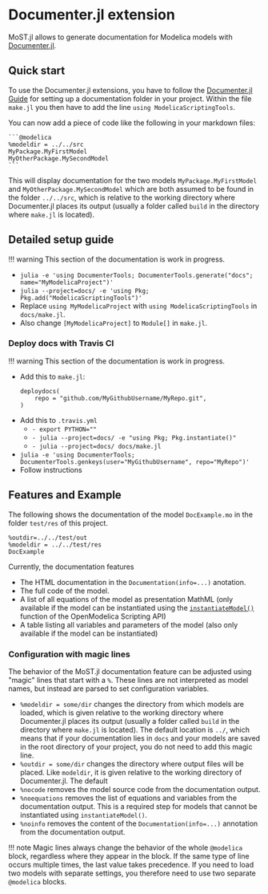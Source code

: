 # Documenter.jl extension

MoST.jl allows to generate documentation for Modelica models with [Documenter.jl](https://github.com/JuliaDocs/Documenter.jl).

## Quick start

To use the Documenter.jl extensions, you have to follow the [Documenter.jl Guide](https://juliadocs.github.io/Documenter.jl/stable/man/guide/) for setting up a documentation folder in your project.
Within the file `make.jl` you then have to add the line `using ModelicaScriptingTools`.

You can now add a piece of code like the following in your markdown files:

````
```@modelica
%modeldir = ../../src
MyPackage.MyFirstModel
MyOtherPackage.MySecondModel
```
````

This will display documentation for the two models `MyPackage.MyFirstModel` and `MyOtherPackage.MySecondModel` which are both assumed to be found in the folder `../../src`, which is relative to the working directory where Documenter.jl places its output (usually a folder called `build` in the directory where `make.jl` is located).

## Detailed setup guide

!!! warning
    This section of the documentation is work in progress.

* `julia -e 'using DocumenterTools; DocumenterTools.generate("docs"; name="MyModelicaProject")'`
* `julia --project=docs/ -e 'using Pkg; Pkg.add("ModelicaScriptingTools")'`
* Replace `using MyModelicaProject` with `using ModelicaScriptingTools` in `docs/make.jl`.
* Also change `[MyModelicaProject]` to `Module[]` in `make.jl`.

### Deploy docs with Travis CI

!!! warning
    This section of the documentation is work in progress.

* Add this to `make.jl`:
    ```
    deploydocs(
        repo = "github.com/MyGithubUsername/MyRepo.git",
    )
    ```
* Add this to `.travis.yml`
    * `- export PYTHON=""`
    * `- julia --project=docs/ -e "using Pkg; Pkg.instantiate()"`
    * `- julia --project=docs/ docs/make.jl`
* `julia -e 'using DocumenterTools; DocumenterTools.genkeys(user="MyGithubUsername", repo="MyRepo")'`
* Follow instructions

## Features and Example

The following shows the documentation of the model `DocExample.mo` in the folder `test/res` of this project.

```@modelica
%outdir=../../test/out
%modeldir = ../../test/res
DocExample
```

Currently, the documentation features

* The HTML documentation in the `Documentation(info=...)` anotation.
* The full code of the model.
* A list of all equations of the model as presentation MathML (only available if the model can be instantiated using the [`instantiateModel()`](https://www.openmodelica.org/doc/OpenModelicaUsersGuide/latest/scripting_api.html#instantiatemodel) function of the OpenModelica Scripting API)
* A table listing all variables and parameters of the model (also only available if the model can be instantiated)


### Configuration with magic lines

The behavior of the MoST.jl documentation feature can be adjusted using "magic" lines that start with a `%`.
These lines are not interpreted as model names, but instead are parsed to set configuration variables.

* `%modeldir = some/dir` changes the directory from which models are loaded, which is given relative to the working directory where Documenter.jl places its output (usually a folder called `build` in the directory where `make.jl` is located).
    The default location is `../`, which means that if your documentation lies in `docs` and your models are saved in the root directory of your project, you do not need to add this magic line.
* `%outdir = some/dir` changes the directory where output files will be placed.
    Like `modeldir`, it is given relative to the working directory of Documenter.jl.
    The default
* `%nocode` removes the model source code from the documentation output.
* `%noequations` removes the list of equations and variables from the documentation output.
    This is a required step for models that cannot be instantiated using `instantiateModel()`.
* `%noinfo` removes the content of the `Documentation(info=...)` annotation from the documentation output.

!!! note
    Magic lines always change the behavior of the whole `@modelica` block, regardless where they appear in the block.
    If the same type of line occurs multiple times, the last value takes precedence.
    If you need to load two models with separate settings, you therefore need to use two separate `@modelica` blocks.
